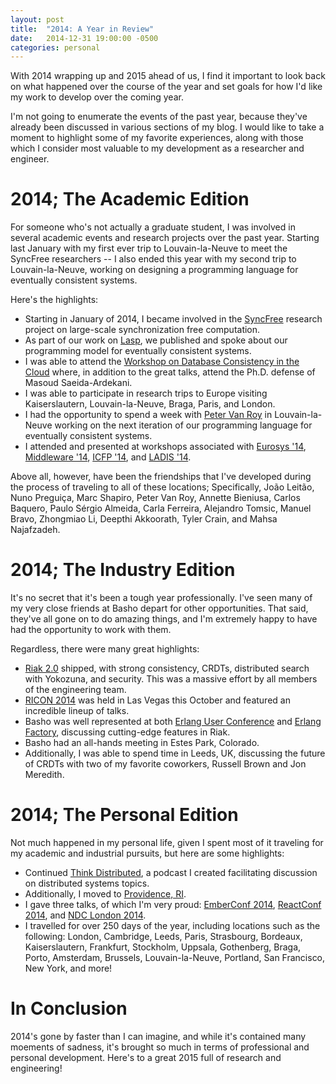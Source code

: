 ```yaml
---
layout: post
title:  "2014: A Year in Review"
date:   2014-12-31 19:00:00 -0500
categories: personal
---
```


With 2014 wrapping up and 2015 ahead of us, I find it important to look
back on what happened over the course of the year and set goals for
how I'd like my work to develop over the coming year.

I'm not going to enumerate the events of the past year, because they've
already been discussed in various sections of my blog.  I would like to
take a moment to highlight some of my favorite experiences, along with
those which I consider most valuable to my development as a researcher
and engineer.

# 2014; The Academic Edition

For someone who's not actually a graduate student, I was involved in
several academic events and research projects over the past year.
Starting last January with my first ever trip to Louvain-la-Neuve to
meet the SyncFree researchers -- I also ended this year with my second
trip to Louvain-la-Neuve, working on designing a programming language
for eventually consistent systems.

Here's the highlights:

* Starting in January of 2014, I became involved in the
  [SyncFree][syncfree] research project on large-scale synchronization
  free computation.
* As part of our work on [Lasp][lasp], we published and spoke about our
  programming model for eventually consistent systems.
* I was able to attend the [Workshop on Database Consistency in the
  Cloud][dbcloud] where, in addition to the great talks, attend the
  Ph.D. defense of Masoud Saeida-Ardekani.
* I was able to participate in research trips to Europe visiting
  Kaiserslautern, Louvain-la-Neuve, Braga, Paris, and London.
* I had the opportunity to spend a week with [Peter Van Roy][pvr] in
  Louvain-la-Neuve working on the next iteration of our programming
  language for eventually consistent systems.
* I attended and presented at workshops associated with [Eurosys
  '14][eurosys], [Middleware '14][middleware], [ICFP '14][icfp], and
  [LADIS '14][ladis].

Above all, however, have been the friendships that I've developed during
the process of traveling to all of these locations; Specifically, João
Leitão, Nuno Preguiça, Marc Shapiro, Peter Van Roy, Annette Bieniusa,
Carlos Baquero, Paulo Sérgio Almeida, Carla Ferreira, Alejandro Tomsic,
Manuel Bravo, Zhongmiao Li, Deepthi Akkoorath, Tyler Crain, and Mahsa
Najafzadeh.

# 2014; The Industry Edition

It's no secret that it's been a tough year professionally.  I've seen
many of my very close friends at Basho depart for other opportunities.
That said, they've all gone on to do amazing things, and I'm extremely
happy to have had the opportunity to work with them.

Regardless, there were many great highlights:

* [Riak 2.0][riak] shipped, with strong consistency, CRDTs, distributed
  search with Yokozuna, and security.  This was a massive effort by all
  members of the engineering team.
* [RICON 2014][ricon] was held in Las Vegas this October and featured an
  incredible lineup of talks.
* Basho was well represented at both [Erlang User Conference][euc] and
  [Erlang Factory][ef], discussing cutting-edge features in Riak.
* Basho had an all-hands meeting in Estes Park, Colorado.
* Additionally, I was able to spend time in Leeds, UK, discussing the
  future of CRDTs with two of my favorite coworkers, Russell Brown and
  Jon Meredith.

# 2014; The Personal Edition

Not much happened in my personal life, given I spent most of it
traveling for my academic and industrial pursuits, but here are some
highlights:

* Continued [Think Distributed][tdistributed], a podcast I created
  facilitating discussion on distributed systems topics.
* Additionally, I moved to [Providence, RI][providence].
* I gave three talks, of which I'm very proud: [EmberConf
  2014][emberconf], [ReactConf 2014][react], and [NDC London 2014][ndc].
* I travelled for over 250 days of the year, including locations such as
  the following: London, Cambridge, Leeds, Paris, Strasbourg, Bordeaux,
  Kaiserslautern, Frankfurt, Stockholm, Uppsala, Gothenberg, Braga,
  Porto, Amsterdam, Brussels, Louvain-la-Neuve, Portland, San Francisco,
  New York, and more!

# In Conclusion

2014's gone by faster than I can imagine, and while it's contained many
moements of sadness, it's brought so much in terms of professional and
personal development.  Here's to a great 2015 full of research and
engineering!

[euc]: http://www.erlang-factory.com/conference/EUC2014
[ef]: http://www.erlang-factory.com
[ricon]: http://ricon.io
[riak]: https://github.com/basho/riak
[ladis]: http://ladisworkshop.org
[middleware]: http://2014.middleware-conference.org/program/program/
[eurosys]: http://eurosys2014.vu.nl
[icfp]: http://www.info.ucl.ac.be/~pvr/cvvanroy.html
[pvr]: http://www.info.ucl.ac.be/~pvr/cvvanroy.html
[syncfree]: http://syncfree.lip6.fr
[lasp]: https://github.com/cmeiklejohn/lasp
[dbcloud]: http://pagesperso-systeme.lip6.fr/Marc.Shapiro/workshop-2014-09-15+16/
[tdistributed]: https://itunes.apple.com/us/podcast/think-distributed/id674648919?mt=2
[providence]: http://www.providenceri.com
[react]: https://speakerdeck.com/cmeiklejohn/eventually-consistent-computations
[emberconf]: https://speakerdeck.com/cmeiklejohn/divergent
[ndc]: https://speakerdeck.com/cmeiklejohn/building-applications-with-distributed-erlang
